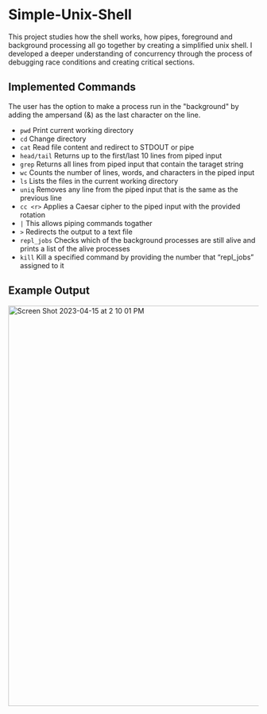 # Simple-Unix-Shell
This project studies how the shell works, how pipes, foreground and background processing all go together by creating a simplified unix shell. I developed a deeper understanding of concurrency through the process of debugging race conditions and creating critical sections. 

## Implemented Commands
The user has the option to make a process run in the "background" by adding the ampersand (&) as the last character on the line.

- ```pwd```       Print current working directory <br />
- ```cd```        Change directory <br />
- ```cat```       Read file content and redirect to STDOUT or pipe <br />
- ```head/tail``` Returns up to the first/last 10 lines from piped input <br />
- ```grep```      Returns all lines from piped input that contain the taraget string <br />
- ```wc```        Counts the number of lines, words, and characters in the piped input <br />
- ```ls```        Lists the files in the current working directory <br />
- ```uniq```      Removes any line from the piped input that is the same as the previous line <br />
- ```cc <r>```    Applies a Caesar cipher to the piped input with the provided rotation <r> <br />
- ```|```         This allows piping commands togather <br />
- ```>```         Redirects the output to a text file <br />
- ```repl_jobs``` Checks which of the background processes are still alive and prints a list of the alive processes <br />
- ```kill```      Kill a specified command by providing the number that “repl_jobs” assigned to it <br />


## Example Output
<img width="805" alt="Screen Shot 2023-04-15 at 2 10 01 PM" src="https://user-images.githubusercontent.com/73949957/232246228-b4178fed-af82-4f0f-836b-055b9afc805f.png">
